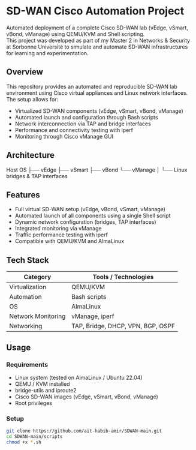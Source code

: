 
# SD-WAN Cisco Automation Project

Automated deployment of a complete Cisco SD-WAN lab (vEdge, vSmart, vBond, vManage) using QEMU/KVM and Shell scripting.  
This project was developed as part of my Master 2 in Networks & Security at Sorbonne Université to simulate and automate SD-WAN infrastructures for learning and experimentation.

## Overview

This repository provides an automated and reproducible SD-WAN lab environment using Cisco virtual appliances and Linux network interfaces.  
The setup allows for:
- Virtualized SD-WAN components (vEdge, vSmart, vBond, vManage)
- Automated launch and configuration through Bash scripts
- Network interconnection via TAP and bridge interfaces
- Performance and connectivity testing with iperf
- Monitoring through Cisco vManage GUI

## Architecture

Host OS
├── vEdge
├── vSmart
├── vBond
└── vManage
│
└── Linux bridges & TAP interfaces


## Features

- Full virtual SD-WAN setup (vEdge, vBond, vSmart, vManage)
- Automated launch of all components using a single Shell script
- Dynamic network configuration (bridges, TAP interfaces)
- Integrated monitoring via vManage
- Traffic performance testing with iperf
- Compatible with QEMU/KVM and AlmaLinux

## Tech Stack

| Category | Tools / Technologies |
|-----------|----------------------|
| Virtualization | QEMU/KVM |
| Automation | Bash scripts |
| OS | AlmaLinux |
| Network Monitoring | vManage, iperf |
| Networking | TAP, Bridge, DHCP, VPN, BGP, OSPF |



## Usage

### Requirements
- Linux system (tested on AlmaLinux / Ubuntu 22.04)
- QEMU / KVM installed
- bridge-utils and iproute2
- Cisco SD-WAN images (vEdge, vSmart, vBond, vManage)
- Root privileges

### Setup
```bash
git clone https://github.com/ait-habib-amir/SDWAN-main.git
cd SDWAN-main/scripts
chmod +x *.sh

